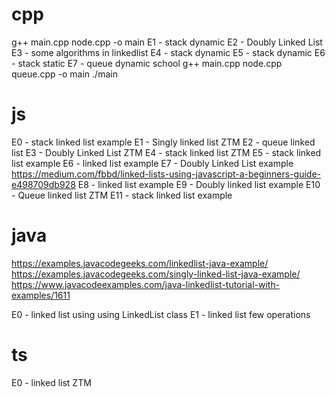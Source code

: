 # cpp
g++ main.cpp node.cpp -o main
E1 - stack dynamic 
E2 - Doubly Linked List 
E3 - some algorithms in linkedlist
E4 - stack dynamic
E5 - stack dynamic 
E6 - stack static
E7 - queue dynamic school g++ main.cpp node.cpp queue.cpp -o  main ./main
# js
E0 - stack linked list example
E1 - Singly linked list ZTM
E2 - queue linked list 
E3 - Doubly Linked List ZTM
E4 - stack linked list ZTM
E5 - stack linked list example
E6 - linked list example
E7 - Doubly Linked List example https://medium.com/fbbd/linked-lists-using-javascript-a-beginners-guide-e498709db928
E8 - linked list example
E9 - Doubly linked list example 
E10 - Queue linked list ZTM
E11 - stack linked list example
# java
https://examples.javacodegeeks.com/linkedlist-java-example/
https://examples.javacodegeeks.com/singly-linked-list-java-example/
https://www.javacodeexamples.com/java-linkedlist-tutorial-with-examples/1611

E0 - linked list using using LinkedList class 
E1 - linked list few operations
# ts
E0 - linked list ZTM